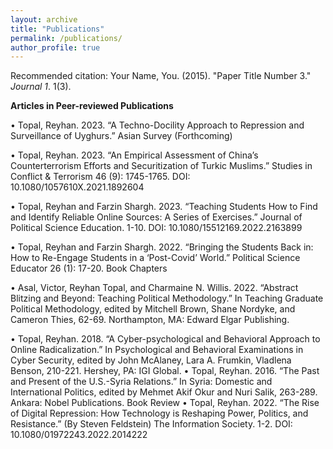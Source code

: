 ```yaml
---
layout: archive
title: "Publications"
permalink: /publications/
author_profile: true
---
```


Recommended citation: Your Name, You. (2015). "Paper Title Number 3." <i>Journal 1</i>. 1(3).

**Articles in Peer-reviewed Publications**

• Topal, Reyhan. 2023. “A Techno-Docility Approach to Repression and Surveillance of Uyghurs.” Asian Survey
(Forthcoming)

• Topal, Reyhan. 2023. “An Empirical Assessment of China’s Counterterrorism Efforts and Securitization of Turkic
Muslims.” Studies in Conflict & Terrorism 46 (9): 1745-1765. DOI: 10.1080/1057610X.2021.1892604

• Topal, Reyhan and Farzin Shargh. 2023. “Teaching Students How to Find and Identify Reliable Online Sources: A
Series of Exercises.” Journal of Political Science Education. 1-10. DOI: 10.1080/15512169.2022.2163899

• Topal, Reyhan and Farzin Shargh. 2022. “Bringing the Students Back in: How to Re-Engage Students in a ‘Post-Covid’
World.” Political Science Educator 26 (1): 17-20.
Book Chapters

• Asal, Victor, Reyhan Topal, and Charmaine N. Willis. 2022. “Abstract Blitzing and Beyond: Teaching Political
Methodology.” In Teaching Graduate Political Methodology, edited by Mitchell Brown, Shane Nordyke, and Cameron
Thies, 62-69. Northampton, MA: Edward Elgar Publishing.

• Topal, Reyhan. 2018. “A Cyber-psychological and Behavioral Approach to Online Radicalization.” In Psychological and
Behavioral Examinations in Cyber Security, edited by John McAlaney, Lara A. Frumkin, Vladlena Benson, 210-221.
Hershey, PA: IGI Global.
• Topal, Reyhan. 2016. “The Past and Present of the U.S.-Syria Relations.” In Syria: Domestic and International
Politics, edited by Mehmet Akif Okur and Nuri Salik, 263-289. Ankara: Nobel Publications.
Book Review
• Topal, Reyhan. 2022. “The Rise of Digital Repression: How Technology is Reshaping Power, Politics, and Resistance.”
(By Steven Feldstein) The Information Society. 1-2. DOI: 10.1080/01972243.2022.2014222
